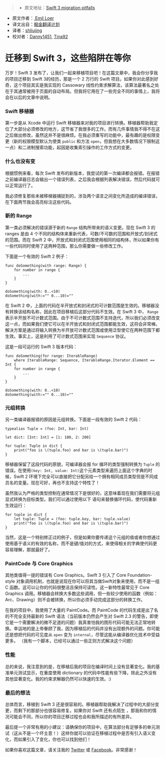 > * 原文地址：[Swift 3 migration pitfalls](http://codelle.com/blog/2016/9/swift-3-migration-pitfalls/)
* 原文作者：[ Emil Loer](http://codelle.com/contact/)
* 译文出自：[掘金翻译计划](https://github.com/xitu/gold-miner)
* 译者：[shliujing](https://github.com/shliujing)
* 校对者：[Danny1451](https://github.com/Danny1451), [Tina92](https://github.com/Tina92)

# 迁移到 Swift 3，这些陷阱在等你

[](http://codelle.com/blog/2016/9/swift-3-migration-pitfalls/)

万岁！Swift 3 发布了，让我们一起来移植项目吧！在这篇文章中，我会你分享我的项目迁移到 Swift 3的经历，那是一个 2 万行的 Swift 项目。如果你对此感到好奇，这个项目其实是我实现的 Cassowary 线性约束求解算法，该算法最著名之处在于其通常被用于页面的自动布局。但我将它用在了一些完全不同的事情上，我将会在以后的文章中说明。
 
### Swift 移植器

第一步是从 Xcode 中运行 Swift 移植器来对我的项目进行转换。移植器帮助我定位了大部分必须修改的地方，这节省了我很多的工作。而有几件事情我不得不在这之后做出修改，虽然这并不是很麻烦。在我必须重写的功能中，最有趣的是权限变更（新的权限模型默认为使类 `public` 和方法 `open`，但我想在大多数情况下限制这一点）和二进制搜索功能，起因是收集索引操作的工作方式的变更。

### 什么也没有变

根据惯例来看，每次 Swift 发布的新版本，我尝试的第一次编译都会报错。在报错之前编译器日志会输出一个错误列表，之后我会根据列表解决错误，然后代码就可以正常运行了。

我必须修复那些未被移植器捕捉到的，涉及两个语言之间变化所造成的编译错误，在下面两节我会高亮标注这些代码。

### 新的 Range

第一类必须解决的错误源于新的 `Range` 结构所带来的语义变更。现在 Swift 3 的 ranges 是由 4 个不同的结构体来重新代表，可数/不可数的范围和开放式/封闭式的范围。而在 Swift 2 中，开放式和封闭式范围使用相同的结构体，所以如果你有一些代码同时使用了这两种范围，那么你需要做一些修改工作。

下面是一个有效的 Swift 2 例子：


    func doSomething(with range: Range) {
        for number in range {
            ...
        }
    }

    doSomething(with: 0..<10) 
    doSomething(with:="" 0...10)="" 


在 Swift 2 中，上面的代码在半开放式和封闭式的可计数范围是生效的。移植器没有转换该结构名称，因此在项目移植后这部分代码不生效。在 Swift 3 中， `Range` 表示半开放不可计数式范围。由于不可计数式范围不支持迭代，所以我们必须改变这一点，而如果我们使它可以在半开放式和封闭式范围都能生效，这将会非常棒。解决方案是通过将输入转换为半开放可计数式范围或使用泛型使它在两种范围下都生效。事实上，这是利用了可计数式范围来实现 `Sequence` 协议。

这是一段可运行的 Swift 3 版本代码：


    func doSomething(for range: IterableRange) 
        where IterableRange: Sequence, IterableRange.Iterator.Element == Int {
        for number in range {
            ...
        }
    }

    doSomething(with: 0..<10) 
    doSomething(with:="" 0...10)="" 


### 元组转换

另一类编译器报错的原因是元组转换。下面是一段有效的 Swift 2 代码：


    typealias Tuple = (foo: Int, bar: Int)

    let dict: [Int: Int] = [1: 100, 2: 200]

    for tuple: Tuple in dict {
        print("foo is \(tuple.foo) and bar is \(tuple.bar)")
    }


移植器保留了这段代码的原貌，可编译器会报 for 循环的类型强制转换为 `Tuple` 的错误。在使用`(key: Int, value: Int)`这个元素类型来遍历上面这个字典的时候，Swift 2 环境下完全可以直接把它分配另给一个拥有相同成员类型但是不同成员名的变量。现在可好，再也不支持这个特性了！

虽然我认为严格的类型控制在通常情况下是很好的，这意味着现在我们需要将元组显式转换为目标类型。我们可以通过使用以下 语句来替换循环代码，使代码重新生效运行：


    for tuple in dict {
        let tuple: Tuple = (foo: tuple.key, bar: tuple.value)
        print("foo is \(tuple.foo) and bar is \(tuple.bar)")
    }


当然，这是一个特别修正过的例子，但是如果你要传递这个元组的值或者你想通过使用基于语义的有效的名称，而不是键/值对的方式，来使得相关的字典使代码更容易理解，那就最好了。

### PaintCode 与 Core Graphics

其他类值得一提的错误有 Core Graphics。Swift 3 引入了 Core Foundation-style 对象调用机制，也就是说现在你可以将其当做Swift对象来使用，而不是一组 C 函数。这可以让你的代码很整洁且保持可读性。这一新特性最常见于 Core Graphics 调用。移植器会转换大多数这些调用，但一些较少使用的函数（例如：Arc、Drawing）则不会被转换，所以你必须手动完成这部分的转换工作。

在我的项目中，我使用了大量的 PaintCode。而 PaintCode 的代码生成是出了名的不完全支持最新的 Swift 语法（当前版本仍然会产生对 Swift 2.3 的警告，即使它是一个需要解决的微不足道的问题）我真害怕我的图形代码可能无法正常地转换。幸运地的是上帝眷顾了我，因为移植后的代码并没有出现额外的问题。你可能还是想把代码的可见度从 `open` 变为 `internal`，尽管这能从编译器优化技术中受益更多。 （我有一个脚本，已经可以通过一些正则方式解决这个问题）

### 性能

总的来说，我注意到的是，在移植后我的项目在编译时间上没有显著变化。我的基准单元测试显示，在重度使用 dictionary 的代码中性能有些下降，除此之外没有其他显著变化。我的约束求解器仍然可以快速的生效。:)

### 最后的想法

总体而言，移植到 Swift 3 还是很容易的。移植器帮助我解决了过程中的大部分变更，而剩下的那部分也很容易修复。如果你对 Swift 还有点陌生 ，那我和你的情况可能会不同，所以你的项目迁移过程也会和我所描述的有所差异。

最后提一个非常有用的小建议：请确保你的项目中，在算法部分有足够多的单元测试（这从不是一个坏主意！）这样你就可以验证在移植过程中是否有引入语义变化，而如果引入了变化，你也可以找到他们！

如果你喜欢这篇文章，请关注我的 [Twitter](https://twitter.com/codelleapps) 或 [Facebook](https://facebook.com/codelle.apps)。非常感谢！
